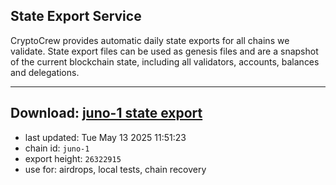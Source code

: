 ## State Export Service
CryptoCrew provides automatic daily state exports for all chains we validate. State export files can be used as genesis files and are a snapshot of the current blockchain state, including all validators, accounts, balances and delegations.

---
**Download: [juno-1 state export](https://dl-eu2.ccvalidators.com/SERVICE/juno/juno-1_export_26322915.json)**
---

- last updated: Tue May 13 2025 11:51:23
- chain id: `juno-1`
- export height: `26322915`
- use for: airdrops, local tests, chain recovery

